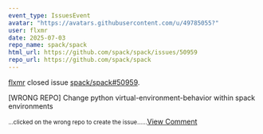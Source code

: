 ```yaml
---
event_type: IssuesEvent
avatar: "https://avatars.githubusercontent.com/u/49785055?"
user: flxmr
date: 2025-07-03
repo_name: spack/spack
html_url: https://github.com/spack/spack/issues/50959
repo_url: https://github.com/spack/spack
---
```


<a href='https://github.com/flxmr' target='_blank'>flxmr</a> closed issue <a href='https://github.com/spack/spack/issues/50959' target='_blank'>spack/spack#50959</a>.

<p>[WRONG REPO] Change python virtual-environment-behavior within spack environments</p><small>...clicked on the wrong repo to create the issue......</small><a href='https://github.com/spack/spack/issues/50959' target='_blank'>View Comment</a>